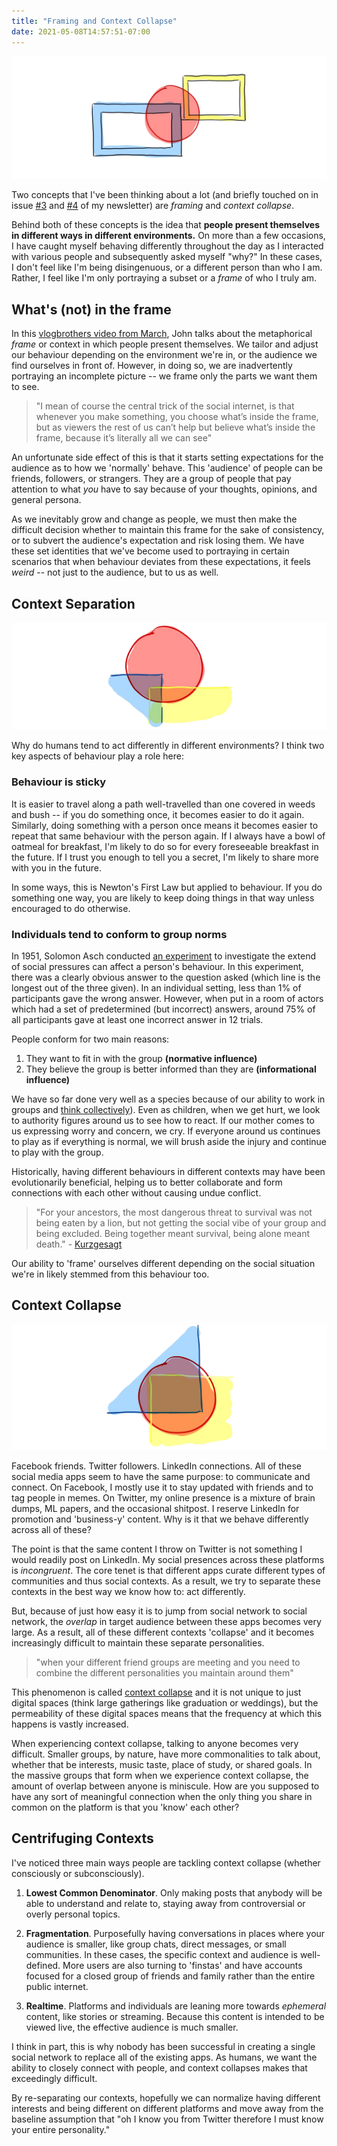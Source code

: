```yaml
---
title: "Framing and Context Collapse"
date: 2021-05-08T14:57:51-07:00
---
```


![Abstract illustration of a blob framed by two picture frames](images/title.png)

Two concepts that I've been thinking about a lot (and briefly touched on in issue [#3](https://buttondown.email/jacky/archive/spider-man-neurons-hearing-fractals-and-fulfilment) and [#4](https://buttondown.email/jacky/archive/sun-sneezing-infrastructure-moderation-and-why) of my newsletter) are *framing* and *context collapse*. 

Behind both of these concepts is the idea that **people present themselves in different ways in different environments.** On more than a few occasions, I have caught myself behaving differently throughout the day as I interacted with various people and subsequently asked myself "why?" In these cases, I don't feel like I'm being disingenuous, or a different person than who I am. Rather, I feel like I'm only portraying a subset or a *frame* of who I truly am.

## What's (not) in the frame
In this [vlogbrothers video from March](https://www.youtube.com/watch?v=ZRZuEGuU_es), John talks about the metaphorical *frame* or context in which people present themselves. We tailor and adjust our behaviour depending on the environment we're in, or the audience we find ourselves in front of. However, in doing so, we are inadvertently portraying an incomplete picture -- we frame only the parts we want them to see.

> "I mean of course the central trick of the social internet, is that whenever you make something, you choose what’s inside the frame, but as viewers the rest of us can’t help but believe what’s inside the frame, because it’s literally all we can see"

An unfortunate side effect of this is that it starts setting expectations for the audience as to how we 'normally' behave. This 'audience' of people can be friends, followers, or strangers. They are a group of people that pay attention to what *you* have to say because of your thoughts, opinions, and general persona.

As we inevitably grow and change as people, we must then make the difficult decision whether to maintain this frame for the sake of consistency, or to subvert the audience's expectation and risk losing them. We have these set identities that we've become used to portraying in certain scenarios that when behaviour deviates from these expectations, it feels *weird* -- not just to the audience, but to us as well.

## Context Separation
![Abstract illustration of a blob framed by two picture frames](images/context-separation.png)

Why do humans tend to act differently in different environments? I think two key aspects of behaviour play a role here:

### Behaviour is sticky
It is easier to travel along a path well-travelled than one covered in weeds and bush -- if you do something once, it becomes easier to do it again. Similarly, doing something with a person once means it becomes easier to repeat that same behaviour with the person again. If I always have a bowl of oatmeal for breakfast, I'm likely to do so for every foreseeable breakfast in the future. If I trust you enough to tell you a secret, I'm likely to share more with you in the future.

In some ways, this is Newton's First Law but applied to behaviour. If you do something one way, you are likely to keep doing things in that way unless encouraged to do otherwise.

### Individuals tend to conform to group norms
In 1951, Solomon Asch conducted [an experiment](https://en.wikipedia.org/wiki/Asch_conformity_experiments) to investigate the extend of social pressures can affect a person's behaviour.
In this experiment, there was a clearly obvious answer to the question asked (which line is the longest out of the three given). In an individual setting, less than 1% of participants gave the wrong answer. However, when put in a room of actors which had a set of predetermined (but incorrect) answers, around 75% of all participants gave at least one incorrect answer in 12 trials.

People conform for two main reasons:

1. They want to fit in with the group **(normative influence)**
2. They believe the group is better informed than they are **(informational influence)**

We have so far done very well as a species because of our ability to work in groups and [think collectively](/posts/collaborative-thinking)). Even as children, when we get hurt, we look to authority figures around us to see how to react. If our mother comes to us expressing worry and concern, we cry. If everyone around us continues to play as if everything is normal, we will brush aside the injury and continue to play with the group.

Historically, having different behaviours in different contexts may have been evolutionarily beneficial, helping us to better collaborate and form connections with each other without causing undue conflict. 

> "For your ancestors, the most dangerous threat to survival was not being eaten by a lion, but not getting the social vibe of your group and being excluded. Being together meant survival, being alone meant death." - [Kurzgesagt](https://www.youtube.com/watch?v=n3Xv_g3g-mA)

Our ability to 'frame' ourselves different depending on the social situation we're in likely stemmed from this behaviour too.

## Context Collapse
![Abstract illustration of a blob framed by two picture frames](images/context-collapse.png)

Facebook friends. Twitter followers. LinkedIn connections. All of these social media apps seem to have the same purpose: to communicate and connect. On Facebook, I mostly use it to stay updated with friends and to tag people in memes. On Twitter, my online presence is a mixture of brain dumps, ML papers, and the occasional shitpost. I reserve LinkedIn for promotion and 'business-y' content. Why is it that we behave differently across all of these?

The point is that the same content I throw on Twitter is not something I would readily post on LinkedIn. My social presences across these platforms is *incongruent*. The core tenet is that different apps curate different types of communities and thus social contexts. As a result, we try to separate these contexts in the best way we know how to: act differently. 

But, because of just how easy it is to jump from social network to social network, the *overlap* in target audience between these apps becomes very large. As a result, all of these different contexts 'collapse' and it becomes increasingly difficult to maintain these separate personalities.

> "when your different friend groups are meeting and you need to combine the different personalities you maintain around them"

This phenomenon is called [context collapse](https://www.rewire.org/context-collapse-online/) and it is not unique to just digital spaces (think large gatherings like graduation or weddings), but the permeability of these digital spaces means that the frequency at which this happens is vastly increased.

When experiencing context collapse, talking to anyone becomes very difficult. Smaller groups, by nature, have more commonalities to talk about, whether that be interests, music taste, place of study, or shared goals. In the massive groups that form when we experience context collapse, the amount of overlap between anyone is miniscule. How are you supposed to have any sort of meaningful connection when the only thing you share in common on the platform is that you 'know' each other?

## Centrifuging Contexts
I've noticed three main ways people are tackling context collapse (whether consciously or subconsciously).

1. **Lowest Common Denominator**. Only making posts that anybody will be able to understand and relate to, staying away from controversial or overly personal topics.

2. **Fragmentation**. Purposefully having conversations in places where your audience is smaller, like group chats, direct messages, or small communities. In these cases, the specific context and audience is well-defined. More users are also turning to 'finstas' and have accounts focused for a closed group of friends and family rather than the entire public internet.  

3. **Realtime**. Platforms and individuals are leaning more towards *ephemeral* content, like stories or streaming. Because this content is intended to be viewed live, the effective audience is much smaller.

I think in part, this is why nobody has been successful in creating a single social network to replace all of the existing apps. As humans, we want the ability to closely connect with people, and context collapses makes that exceedingly difficult.

By re-separating our contexts, hopefully we can normalize having different interests and being different on different platforms and move away from the baseline assumption that "oh I know you from Twitter therefore I must know your entire personality."